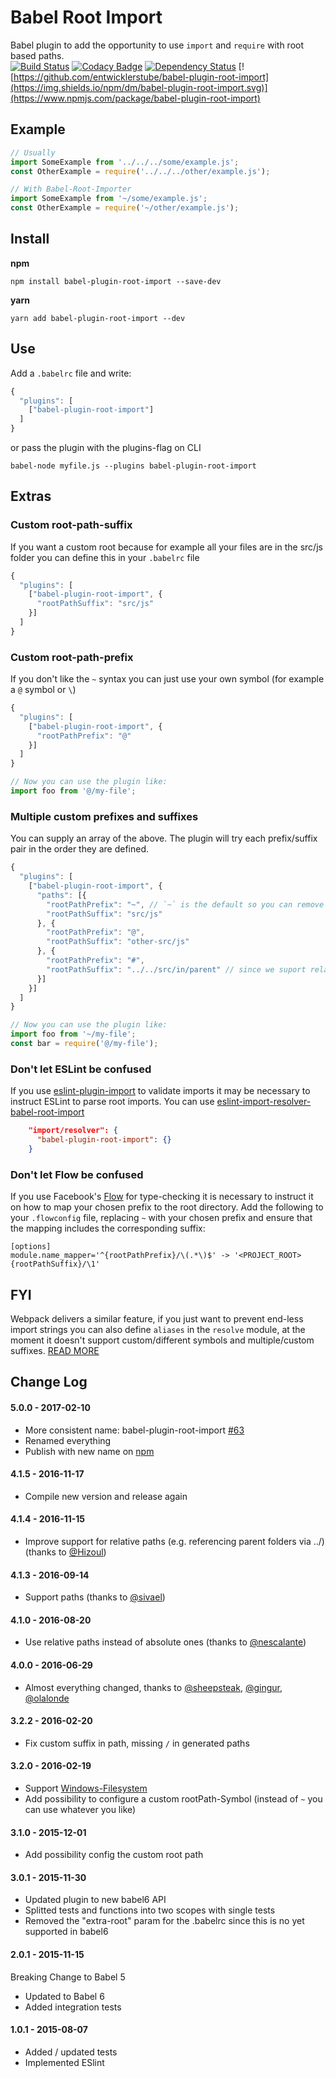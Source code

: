 # Babel Root Import
Babel plugin to add the opportunity to use `import` and `require` with root based paths.<br>
[![Build Status](https://travis-ci.org/entwicklerstube/babel-plugin-root-import.svg?branch=master)](https://travis-ci.org/entwicklerstube/babel-plugin-root-import)
[![Codacy Badge](https://img.shields.io/codacy/98f77bcc84964e67a2754e563b962d27.svg)](https://www.codacy.com/app/me_1438/both-io)
[![Dependency Status](https://david-dm.org/entwicklerstube/babel-plugin-root-import.svg)](https://david-dm.org/entwicklerstube/babel-plugin-root-import)
[![https://github.com/entwicklerstube/babel-plugin-root-import](https://img.shields.io/npm/dm/babel-plugin-root-import.svg)](https://www.npmjs.com/package/babel-plugin-root-import)

## Example
```javascript
// Usually
import SomeExample from '../../../some/example.js';
const OtherExample = require('../../../other/example.js');

// With Babel-Root-Importer
import SomeExample from '~/some/example.js';
const OtherExample = require('~/other/example.js');
```

## Install
**npm**
```
npm install babel-plugin-root-import --save-dev
```

**yarn**
```
yarn add babel-plugin-root-import --dev
```

## Use
Add a `.babelrc` file and write:
```javascript
{
  "plugins": [
    ["babel-plugin-root-import"]
  ]
}

```
or pass the plugin with the plugins-flag on CLI
```
babel-node myfile.js --plugins babel-plugin-root-import
```

## Extras
### Custom root-path-suffix
If you want a custom root because for example all your files are in the src/js folder you can define this in your `.babelrc` file
```javascript
{
  "plugins": [
    ["babel-plugin-root-import", {
      "rootPathSuffix": "src/js"
    }]
  ]
}
```

### Custom root-path-prefix
If you don't like the `~` syntax you can just use your own symbol (for example a `@` symbol or `\`)
```javascript
{
  "plugins": [
    ["babel-plugin-root-import", {
      "rootPathPrefix": "@"
    }]
  ]
}

// Now you can use the plugin like:
import foo from '@/my-file';
```

### Multiple custom prefixes and suffixes
You can supply an array of the above. The plugin will try each prefix/suffix pair in the order they are defined.
```javascript
{
  "plugins": [
    ["babel-plugin-root-import", {
      "paths": [{
        "rootPathPrefix": "~", // `~` is the default so you can remove this if you want
        "rootPathSuffix": "src/js"
      }, {
        "rootPathPrefix": "@",
        "rootPathSuffix": "other-src/js"
      }, {
        "rootPathPrefix": "#",
        "rootPathSuffix": "../../src/in/parent" // since we suport relative paths you can also go into a parent directory
      }]
    }]
  ]
}

// Now you can use the plugin like:
import foo from '~/my-file';
const bar = require('@/my-file');
```

### Don't let ESLint be confused
If you use [eslint-plugin-import](https://github.com/benmosher/eslint-plugin-import) to validate imports it may be necessary to instruct ESLint to parse root imports. You can use [eslint-import-resolver-babel-root-import](https://github.com/olalonde/eslint-import-resolver-babel-root-import)

```json
    "import/resolver": {
      "babel-plugin-root-import": {}
    }
```

### Don't let Flow be confused

If you use Facebook's [Flow](https://flowtype.org/) for type-checking it is necessary to instruct it on how to map your chosen prefix to the root directory. Add the following to your `.flowconfig` file, replacing `~` with your chosen prefix and ensure that the mapping includes the corresponding suffix:
```
[options]
module.name_mapper='^{rootPathPrefix}/\(.*\)$' -> '<PROJECT_ROOT>{rootPathSuffix}/\1'
```

## FYI
Webpack delivers a similar feature, if you just want to prevent end-less import strings you can also define `aliases` in the `resolve` module, at the moment it doesn't support custom/different symbols and multiple/custom suffixes.
[READ MORE](http://xabikos.com/2015/10/03/Webpack-aliases-and-relative-paths/)

## Change Log
#### 5.0.0 - 2017-02-10
- More consistent name: babel-plugin-root-import [#63](https://github.com/entwicklerstube/babel-plugin-root-import/issues/63)
- Renamed everything
- Publish with new name on [npm](babel-plugin-root-import)

#### 4.1.5 - 2016-11-17
- Compile new version and release again

#### 4.1.4 - 2016-11-15
- Improve support for relative paths (e.g. referencing parent folders via ../) (thanks to [@Hizoul](https://github.com/hizoul))

#### 4.1.3 - 2016-09-14
- Support paths (thanks to [@sivael](https://github.com/sivael))

#### 4.1.0 - 2016-08-20
- Use relative paths instead of absolute ones (thanks to [@nescalante](https://github.com/nescalante))

#### 4.0.0 - 2016-06-29
- Almost everything changed, thanks to [@sheepsteak](https://github.com/sheepsteak), [@gingur](https://github.com/gingur), [@olalonde](https://github.com/olalonde)

#### 3.2.2 - 2016-02-20
- Fix custom suffix in path, missing `/` in generated paths

#### 3.2.0 - 2016-02-19
- Support [Windows-Filesystem](http://superuser.com/questions/176388/why-does-windows-use-backslashes-for-paths-and-unix-forward-slashes/176395#176395)
- Add possibility to configure a custom rootPath-Symbol (instead of `~` you can use whatever you like)

#### 3.1.0 - 2015-12-01
- Add possibility config the custom root path

#### 3.0.1 - 2015-11-30
- Updated plugin to new babel6 API
- Splitted tests and functions into two scopes with single tests
- Removed the "extra-root" param for the .babelrc since this is no yet supported in babel6

#### 2.0.1 - 2015-11-15
Breaking Change to Babel 5
- Updated to Babel 6
- Added integration tests

#### 1.0.1 - 2015-08-07
- Added / updated tests
- Implemented ESlint
